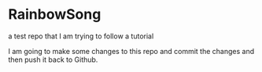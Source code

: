 # RainbowSong

a test repo that I am trying to follow a tutorial

I am going to make some changes to this repo and commit the changes and then push it back to Github.
